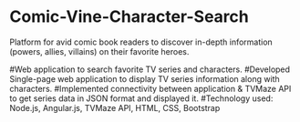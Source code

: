 # Comic-Vine-Character-Search
Platform for avid comic book readers to discover in-depth information (powers, allies, villains) on their favorite heroes.

#Web application to search favorite TV series and characters. #Developed Single-page web application to display TV series information along with characters. #Implemented connectivity between application & TVMaze API to get series data in JSON format and displayed it. #Technology used: Node.js, Angular.js, TVMaze API, HTML, CSS, Bootstrap
